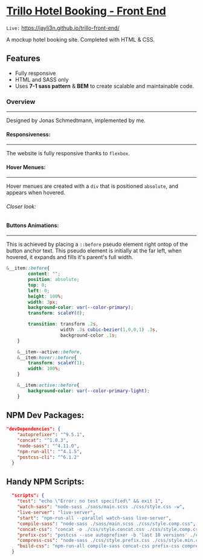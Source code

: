 # [Trillo Hotel Booking - Front End](https://jayli3n.github.io/trillo-front-end/ "Trillo Hotel Booking - Front End")
`Live:` https://jayli3n.github.io/trillo-front-end/

A mockup hotel booking site. Completed with HTML & CSS.

## Features
- Fully responsive
- HTML and SASS only
- Uses **7-1 sass pattern** & **BEM** to create scalable and maintainable code.

###  Overview
----
Designed by Jonas Schmedtmann, implemented by me.


#### Responsiveness:
---
The website is fully responsive thanks to `flexbox`.



#### Hover Menues:
---
Hover menues are created with a `div` that is positioned `absolute`, and appears when hovered.


###### Closer look:


#### Buttons Animations:
---
This is achieved by placing a `::before` pseudo element right ontop of the button anchor text. This pseudo element is initially at the far left, when hovered, it expands and fills it&apos;s parent&apos;s full width.


```scss
&__item::before{
		content: "";
		position: absolute;
		top: 0;
		left: 0;
		height: 100%;
		width: 3px;
		background-color: var(--color-primary);
		transform: scaleY(0);

		transition: transform .2s, 
					width .3s cubic-bezier(1,0,0,1) .3s,
					background-color .1s;
	}

	&__item--active::before,
	&__item:hover::before{
		transform: scaleY(1);
		width: 100%;
	}

	&__item:active::before{
		background-color: var(--color-primary-light);
	}
```


## NPM Dev Packages:
```json
"devDependencies": {
    "autoprefixer": "^9.5.1",
    "concat": "^1.0.3",
    "node-sass": "^4.11.0",
    "npm-run-all": "^4.1.5",
    "postcss-cli": "^6.1.2"
  }
```

## Handy NPM Scripts:
```json
  "scripts": {
    "test": "echo \"Error: no test specified\" && exit 1",
    "watch-sass": "node-sass ./sass/main.scss ./css/style.css -w",
    "live-server": "live-server",
    "start": "npm-run-all --parallel watch-sass live-server",
    "compile-sass": "node-sass ./sass/main.scss ./css/style.comp.css",
    "concat-css": "concat -o ./css/style.concat.css ./css/style.comp.css ./css/icon-fonts.css",
    "prefix-css": "postcss --use autoprefixer -b 'last 10 versions' ./css/style.concat.css -o ./css/style.prefix.css",
    "compress-css": "node-sass ./css/style.prefix.css ./css/style.min.css --output-style compressed",
    "build-css": "npm-run-all compile-sass concat-css prefix-css compress-css"
  }
```
